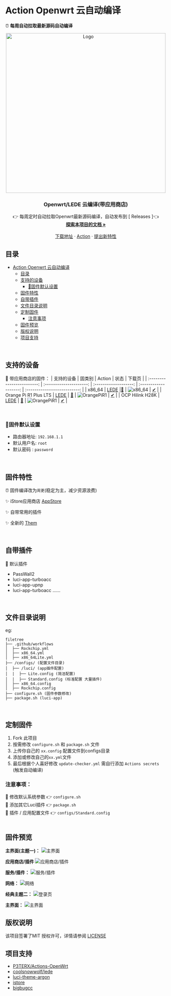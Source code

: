 # Action Openwrt 云自动编译
⏰ **每周自动拉取最新源码自动编译**


<p align="center">
  <a href="https://github.com/alloneinfo/AC_LEDE">
    <img src="./assets/images/action1.jpg" alt="Logo" width="500" />
  </a>
  <h3 align="center">Openwrt/LEDE 云编译(带应用商店)</h3>
  <p align="center">
    👉 每周定时自动拉取Openwrt最新源码编译，自动发布到 [<a herf="https://github.com/alloneinfo/AC_LEDE/releases"> Releases </a>]👈
    <br />
    <a href="https://github.com/alloneinfo/AC_LEDE"><strong>探索本项目的文档 »</strong></a>
    <br />
    <br />
    <a href="https://github.com/alloneinfo/AC_LEDE/releases">下载地址</a>
    ·
    <a href="https://github.com/alloneinfo/AC_LEDE/actions">Action</a>
    ·
    <a href="https://github.com/alloneinfo/AC_LEDE/issues">提出新特性</a>
  </p>

</p>

## 目录

- [Action Openwrt 云自动编译](#action-openwrt-云自动编译)
  - [目录](#目录)
  - [支持的设备](#支持的设备)
    - [🎯固件默认设置](#固件默认设置)
  - [固件特性](#固件特性)
  - [自带插件](#自带插件)
  - [文件目录说明](#文件目录说明)
  - [定制固件](#定制固件)
    - [注意事项](#注意事项)
  - [固件预览](#固件预览)
  - [版权说明](#版权说明)
  - [项目支持](#项目支持)  

<br>


## 支持的设备
🎯 带应用商店的固件：
|           支持的设备        |         固类别         |        Action         |            状态          |              下载页          |
| :------------------------: | :---------------------: | :-------------------: | :-------------------: | :--------------------------: |
|             x86_64                    |  [LEDE](https://github.com/coolsnowwolf/lede) |[🍕](https://github.com/alloneinfo/AC_LEDE/actions/workflows/x86_64.yml) | ![x86_64](https://github.com/alloneinfo/AC_LEDE/actions/workflows/x86_64.yml/badge.svg) |  [✔](https://github.com/alloneinfo/AC_LEDE/releases) |
|             Orange Pi R1 Plus LTS         |  [LEDE](https://github.com/coolsnowwolf/lede) | [🍕](https://github.com/alloneinfo/AC_LEDE/actions/workflows/r1.yml) | ![OrangePiR1](https://github.com/alloneinfo/AC_LEDE/actions/workflows/r1.yml/badge.svg) | [✔](https://github.com/alloneinfo/AC_LEDE/releases) |
|             OCP Hilink H28K         |  [LEDE](https://github.com/coolsnowwolf/lede) | [🍕](https://github.com/alloneinfo/AC_LEDE/actions/workflows/h28k.yml) | ![OrangePiR1](https://github.com/alloneinfo/AC_LEDE/actions/workflows/h28k.yml/badge.svg) | [✔](https://github.com/alloneinfo/AC_LEDE/releases) |

<br>

### 🎯固件默认设置
- 路由器地址: `192.168.1.1`
- 默认用户名: `root`
- 默认密码  : `password`

<br>

## 固件特性
⏰ 固件编译改为`周更`(稳定为主，减少资源浪费)

✨ iStore应用商店 [AppStore](./assets/images/appstore.png)

✨ 自带常用的插件

✨ 全新的 [Them](https://github.com/jerrykuku/luci-theme-argon)

<br>

## 自带插件
🍕 默认插件
- PassWall2
- luci-app-turboacc
- luci-app-upnp
- luci-app-turboacc
......

<br>

## 文件目录说明
eg:

```
filetree
├── .github/workflows
│  ├── Rockchip.yml
│  ├── x86_64.yml
│  ├── x86_64Lite.yml
├── /configs/ (配置文件目录)   
│  ├── /luci/ (app插件配置)   
│  |  ├── Lite.config (简洁配置)   
│  |  ├── Standard.config (标准配置 大量插件)
│  ├── x86_64.config
│  ├── Rockchip.config
├── configure.sh (固件参数修改)
├── package.sh (luci-app)

```
<br>

## 定制固件
1. Fork 此项目
2. 按需修改 ```configure.sh``` 和 ```package.sh``` 文件
3. 上传你自己的 ```xx.config``` 配置文件到configs目录
4. 添加或修改自己的``````xx.yml``````文件
5. 最后根据个人喜好修改 ```update-checker.yml``` 需自行添加 ```Actions secrets``` (触发自动编译)

### 注意事项：
📌 修改默认系统参数 👉 ```configure.sh```   
📌 添加其它Luci插件 👉 ```package.sh```   
📌 插件 / 应用配置文件 👉 ```configs/Standard.config```   
<br>

## 固件预览
**主界面(主题一)：**
![主界面](./assets/images/openwrt.png)

**应用商店/插件**
![应用商店/插件](./assets/images/appstore.png)

**服务/插件：**
![服务/插件](./assets/images/service.png)

**网络：**
![网络](./assets/images/network.png)

**经典主题二：**
![登录页](./assets/images/infinityfreedom-theme.png)

**主界面：**
![主界面](./assets/images/infinityfreedom-theme-main.png)


## 版权说明

该项目签署了MIT 授权许可，详情请参阅 [LICENSE](https://github.com/alloneinfo/AC_LEDE/blob/main/LICENSE)


## 项目支持
- [P3TERX/Actions-OpenWrt](https://github.com/P3TERX/Actions-OpenWrt)
- [coolsnowwolf/lede](https://github.com/coolsnowwolf/lede)
- [luci-theme-argon](https://github.com/jerrykuku/luci-theme-argon)
- [istore](https://github.com/linkease/istore)
- [bigbugcc](https://github.com/bigbugcc/OpenWrts)